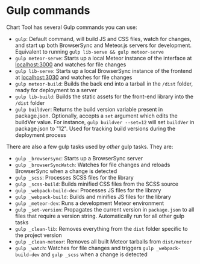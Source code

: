 # Gulp commands

Chart Tool has several Gulp commands you can use:

* `gulp`: Default command, will build JS and CSS files, watch for changes, and start up both BrowserSync and Meteor.js servers for development. Equivalent to running `gulp lib-serve && gulp meteor-serve`
* `gulp meteor-serve`: Starts up a local Meteor instance of the interface at [localhost:3000](http://localhost:3000) and watches for file changes
* `gulp lib-serve`: Starts up a local BrowserSync instance of the frontend at [localhost:3030](http://localhost:3030) and watches for file changes
* `gulp meteor-build`: Builds the back end into a tarball in the `/dist` folder, ready for deployment to a server
* `gulp lib-build`: Builds the static assets for the front-end library into the `/dist` folder
* `gulp buildver`: Returns the build version variable present in package.json. Optionally, accepts a `set` argument which edits the buildVer value. For instance, `gulp buildver --set=12` will set `buildVer` in package.json to "12". Used for tracking build versions during the deployment process

There are also a few gulp tasks used by _other_ gulp tasks. They are:

* `gulp _browsersync`: Starts up a BrowserSync server
* `gulp _browserSyncWatch`: Watches for file changes and reloads BrowserSync when a change is detected
* `gulp _scss`: Processes SCSS files for the library
* `gulp _scss-build`: Builds minified CSS files from the SCSS source
* `gulp _webpack-build-dev`: Processes JS files for the library
* `gulp _webpack-build`: Builds and minifies JS files for the library
* `gulp _meteor-dev`: Runs a development Meteor environment
* `gulp _set-version`: Propagates the current version in `package.json` to all files that require a version string. Automatically run for all other gulp tasks
* `gulp _clean-lib`: Removes everything from the `dist` folder specific to the project version
* `gulp _clean-meteor`: Removes all built Meteor tarballs from `dist/meteor`
* `gulp _watch`: Watches for file changes and triggers `gulp _webpack-build-dev` and `gulp _scss` when a change is detected
